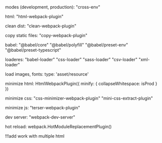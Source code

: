 modes (development, production):
	"cross-env"

html:
	"html-webpack-plugin"

clean dist:
	"clean-webpack-plugin"

copy static files:
	"copy-webpack-plugin"

babel:
	"@babel/core"
	"@babel/polyfill"
	"@babel/preset-env"
	"@babel/preset-typescript"

loaderes:
	"babel-loader"
	"css-loader"
	"sass-loader"
	"csv-loader"
	"xml-loader"

load images, fonts:
	type: 'asset/resource'

minimize html:
	HtmlWebpackPlugin({
			minify: {
				collapseWhitespace: isProd
			}
		})

minimize css:
	"css-minimizer-webpack-plugin"
	"mini-css-extract-plugin"

minimize js:
	"terser-webpack-plugin"

dev server:
	"webpack-dev-server"

hot reload:
	webpack.HotModuleReplacementPlugin()


!!!add work with multiple html



















